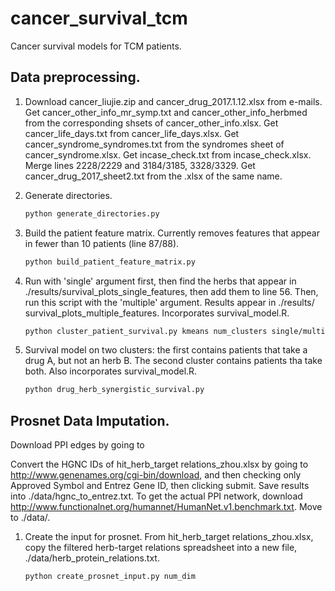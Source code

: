 # cancer_survival_tcm
Cancer survival models for TCM patients.


## Data preprocessing.

1.  Download cancer_liujie.zip and cancer_drug_2017.1.12.xlsx from e-mails.
    Get cancer_other_info_mr_symp.txt and cancer_other_info_herbmed from the
    corresponding shsets of cancer_other_info.xlsx.
    Get cancer_life_days.txt from cancer_life_days.xlsx.
    Get cancer_syndrome_syndromes.txt from the syndromes sheet of cancer_syndrome.xlsx.
    Get incase_check.txt from incase_check.xlsx. Merge lines 2228/2229 and 3184/3185, 3328/3329.
    Get cancer_drug_2017_sheet2.txt from the .xlsx of the same name.

2.  Generate directories.
    
    ```bash
    python generate_directories.py
    ```

2.  Build the patient feature matrix. Currently removes features that appear in
    fewer than 10 patients (line 87/88).

    ```bash
    python build_patient_feature_matrix.py
    ```

3.  Run with 'single' argument first, then find the herbs that appear in
    ./results/survival_plots_single_features, then add them to line 56. Then,
    run this script with the 'multiple' argument. Results appear in ./results/
    survival_plots_multiple_features. Incorporates survival_model.R.

    ```bash
    python cluster_patient_survival.py kmeans num_clusters single/multiple
    ```

4.  Survival model on two clusters: the first contains patients that take a drug
    A, but not an herb B. The second cluster contains patients tha take both.
    Also incorporates survival_model.R.

    ```bash
    python drug_herb_synergistic_survival.py
    ```

## Prosnet Data Imputation.
Download PPI edges by going to 

Convert the HGNC IDs of hit_herb_target relations_zhou.xlsx by going to
http://www.genenames.org/cgi-bin/download, and then checking only Approved Symbol and Entrez Gene ID, then clicking submit. Save results into ./data/hgnc_to_entrez.txt.
To get the actual PPI network, download http://www.functionalnet.org/humannet/HumanNet.v1.benchmark.txt. Move to ./data/.

1.  Create the input for prosnet. From hit_herb_target relations_zhou.xlsx, 
    copy the filtered herb-target relations spreadsheet into a new file,
    ./data/herb_protein_relations.txt.

    ```bash
    python create_prosnet_input.py num_dim
    ```